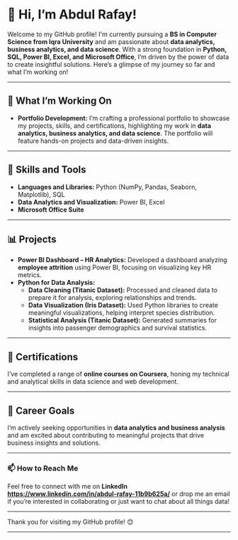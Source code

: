 # 👋 Hi, I’m Abdul Rafay!

Welcome to my GitHub profile! I'm currently pursuing a **BS in Computer Science from Iqra University** and am passionate about **data analytics, business analytics, and data science**. With a strong foundation in **Python, SQL, Power BI, Excel, and Microsoft Office**, I’m driven by the power of data to create insightful solutions. Here’s a glimpse of my journey so far and what I’m working on!

---

## 🔭 What I’m Working On

- **Portfolio Development:** I’m crafting a professional portfolio to showcase my projects, skills, and certifications, highlighting my work in **data analytics, business analytics, and data science**. The portfolio will feature hands-on projects and data-driven insights.

---

## 🚀 Skills and Tools

- **Languages and Libraries:** Python (NumPy, Pandas, Seaborn, Matplotlib), SQL
- **Data Analytics and Visualization:** Power BI, Excel
- **Microsoft Office Suite**

---

## 📊 Projects

- **Power BI Dashboard – HR Analytics:** Developed a dashboard analyzing **employee attrition** using Power BI, focusing on visualizing key HR metrics.
- **Python for Data Analysis:**
  - **Data Cleaning (Titanic Dataset):** Processed and cleaned data to prepare it for analysis, exploring relationships and trends.
  - **Data Visualization (Iris Dataset):** Used Python libraries to create meaningful visualizations, helping interpret species distribution.
  - **Statistical Analysis (Titanic Dataset):** Generated summaries for insights into passenger demographics and survival statistics.

---

## 📜 Certifications
I’ve completed a range of **online courses on Coursera**, honing my technical and analytical skills in data science and web development.

---

## 🎯 Career Goals

I’m actively seeking opportunities in **data analytics and business analysis** and am excited about contributing to meaningful projects that drive business insights and solutions.

---

### 📫 How to Reach Me

Feel free to connect with me on **LinkedIn https://www.linkedin.com/in/abdul-rafay-11b9b625a/** or drop me an email if you’re interested in collaborating or just want to chat about all things data!

---

Thank you for visiting my GitHub profile! 😊 

---

